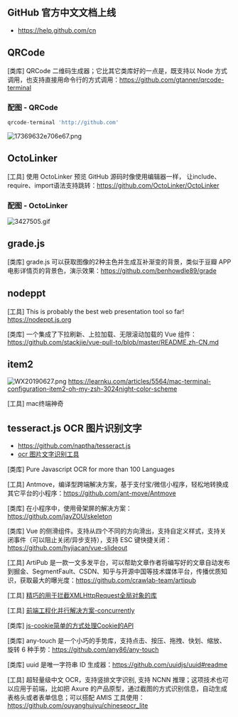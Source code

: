 ## GitHub 官方中文文档上线
- https://help.github.com/cn
## QRCode

[类库] QRCode 二维码生成器；它比其它类库好的一点是，既支持以 Node 方式调用，也支持直接用命令行的方式调用：https://github.com/gtanner/qrcode-terminal

### 配图 - QRCode

```bash
qrcode-terminal 'http://github.com'
```

![17369632e706e67.png](../../images/17369632e706e67.png)

## OctoLinker

[工具] 使用 OctoLinker 预览 GitHub 源码时像使用编辑器一样，
让include、require、import语法支持跳转：https://github.com/OctoLinker/OctoLinker

### 配图 - OctoLinker
![3427505.gif](../../images/3427505.gif)

## grade.js

[类库] grade.js 可以获取图像的2种主色并生成互补渐变的背景，类似于豆瓣 APP 电影详情页的背景色，演示效果：https://github.com/benhowdle89/grade

## nodeppt

[工具] This is probably the best web presentation tool so far! https://nodeppt.js.org

[类库] 一个集成了下拉刷新、上拉加载、无限滚动加载的 Vue 组件：https://github.com/stackjie/vue-pull-to/blob/master/README.zh-CN.md

## item2

![WX20190627.png](../../images/WX20190627.png)
https://learnku.com/articles/5564/mac-terminal-configuration-item2-oh-my-zsh-3024night-color-scheme

[工具] mac终端神奇

## tesseract.js OCR 图片识别文字

- https://github.com/naptha/tesseract.js
- [ocr 图片文字识别工具](https://juejin.im/post/5d2354b75188254f020dbe8b?utm_source=gold_browser_extension)

[类库] Pure Javascript OCR for more than 100 Languages

[工具] Antmove，编译型跨端解决方案，基于支付宝/微信小程序，轻松地转换成其它平台的小程序：https://github.com/ant-move/Antmove

[类库] 在小程序中，使用骨架屏的解决方案：https://github.com/jayZOU/skeleton

[类库] Vue 的侧滑组件。支持从四个不同的方向滑出，支持自定义样式，支持关闭事件（可以阻止关闭/异步支持），支持 ESC 键快捷关闭：https://github.com/hyjiacan/vue-slideout

[工具] ArtiPub 是一款一文多发平台，可以帮助文章作者将编写好的文章自动发布到掘金、SegmentFault、CSDN、知乎与开源中国等技术媒体平台，传播优质知识，获取最大的曝光度：https://github.com/crawlab-team/artipub

[工具] [精巧的用于拦截XMLHttpRequest全局对象的库](https://github.com/wendux/Ajax-hook)

[工具] [前端工程化并行解决方案-concurrently](https://github.com/kimmobrunfeldt/concurrently)

[类库] [js-cookie简单的方式处理Cookie的API](https://github.com/js-cookie/js-cookie)

[类库] any-touch 是一个小巧的手势库，支持点击、按压、拖拽、快划、缩放、旋转 6 种手势：https://github.com/any86/any-touch

[类库] uuid 是唯一字符串 ID 生成器：https://github.com/uuidjs/uuid#readme

[工具] 超轻量级中文 OCR，支持竖排文字识别, 支持 NCNN 推理；这项技术也可以应用于前端，比如把 Axure 的产品原型，通过截图的方式识别信息，自动生成表格头或者表单信息；可以搭配 AMIS 工具使用：https://github.com/ouyanghuiyu/chineseocr_lite
